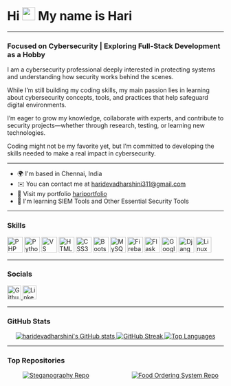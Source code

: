 # Hi <img src="https://user-images.githubusercontent.com/18350557/176309783-0785949b-9127-417c-8b55-ab5a4333674e.gif" width="30px" alt="wave"/> My name is Hari

---

### Focused on Cybersecurity | Exploring Full-Stack Development as a Hobby

I am a cybersecurity professional deeply interested in protecting systems and understanding how security works behind the scenes.

While I’m still building my coding skills, my main passion lies in learning about cybersecurity concepts, tools, and practices that help safeguard digital environments.

I’m eager to grow my knowledge, collaborate with experts, and contribute to security projects—whether through research, testing, or learning new technologies.

Coding might not be my favorite yet, but I’m committed to developing the skills needed to make a real impact in cybersecurity.

---

- 🌍 I'm based in Chennai, India  
- ✉️ You can contact me at [haridevadharshini311@gmail.com](mailto:haridevadharshini311@gmail.com)
- 🌺 Visit my portfolio [hariportfolio](https://portfolio-db844.web.app)
- 🧠 I'm learning SIEM Tools and Other Essential Security Tools  

---

### Skills

<p align="left">
  <a href="https://www.php.net/" target="_blank" rel="noreferrer"><img src="https://raw.githubusercontent.com/danielcranney/readme-generator/main/public/icons/skills/php-colored.svg" width="36" height="36" alt="PHP" title="PHP"/></a>
  <a href="https://www.python.org/" target="_blank" rel="noreferrer"><img src="https://raw.githubusercontent.com/danielcranney/readme-generator/main/public/icons/skills/python-colored.svg" width="36" height="36" alt="Python" title="Python"/></a>
  <a href="https://code.visualstudio.com/" target="_blank" rel="noreferrer"><img src="https://raw.githubusercontent.com/danielcranney/readme-generator/main/public/icons/skills/visualstudiocode-colored.svg" width="36" height="36" alt="VS Code" title="VS Code"/></a>
  <a href="https://developer.mozilla.org/en-US/docs/Glossary/HTML5" target="_blank" rel="noreferrer"><img src="https://raw.githubusercontent.com/danielcranney/readme-generator/main/public/icons/skills/html5-colored.svg" width="36" height="36" alt="HTML5" title="HTML5"/></a>
  <a href="https://www.w3.org/TR/CSS/#css" target="_blank" rel="noreferrer"><img src="https://raw.githubusercontent.com/danielcranney/readme-generator/main/public/icons/skills/css3-colored.svg" width="36" height="36" alt="CSS3" title="CSS3"/></a>
  <a href="https://getbootstrap.com/" target="_blank" rel="noreferrer"><img src="https://raw.githubusercontent.com/danielcranney/readme-generator/main/public/icons/skills/bootstrap-colored.svg" width="36" height="36" alt="Bootstrap" title="Bootstrap"/></a>
  <a href="https://www.mysql.com/" target="_blank" rel="noreferrer"><img src="https://raw.githubusercontent.com/danielcranney/readme-generator/main/public/icons/skills/mysql-colored.svg" width="36" height="36" alt="MySQL" title="MySQL"/></a>
  <a href="https://firebase.google.com/" target="_blank" rel="noreferrer"><img src="https://raw.githubusercontent.com/danielcranney/readme-generator/main/public/icons/skills/firebase-colored.svg" width="36" height="36" alt="Firebase" title="Firebase"/></a>
  <a href="https://flask.palletsprojects.com/en/3.0.x/" target="_blank" rel="noreferrer"><img src="https://raw.githubusercontent.com/danielcranney/readme-generator/main/public/icons/skills/flask-colored.svg" width="36" height="36" alt="Flask" title="Flask"/></a>
  <a href="https://cloud.google.com/" target="_blank" rel="noreferrer"><img src="https://raw.githubusercontent.com/danielcranney/readme-generator/main/public/icons/skills/googlecloud-colored.svg" width="36" height="36" alt="Google Cloud" title="Google Cloud"/></a>
  <a href="https://www.djangoproject.com/" target="_blank" rel="noreferrer"><img src="https://raw.githubusercontent.com/danielcranney/readme-generator/main/public/icons/skills/django-colored.svg" width="36" height="36" alt="Django" title="Django"/></a>
  <a href="https://www.linux.org" target="_blank" rel="noreferrer"><img src="https://raw.githubusercontent.com/danielcranney/readme-generator/main/public/icons/skills/linux-colored.svg" width="36" height="36" alt="Linux" title="Linux"/></a>
</p>

---

### Socials

<p align="left">
  <a href="https://github.com/haridevadharshini" target="_blank" rel="noreferrer">
    <picture>
      <source media="(prefers-color-scheme: dark)" srcset="https://raw.githubusercontent.com/danielcranney/readme-generator/main/public/icons/socials/github-dark.svg" />
      <source media="(prefers-color-scheme: light)" srcset="https://raw.githubusercontent.com/danielcranney/readme-generator/main/public/icons/socials/github.svg" />
      <img src="https://raw.githubusercontent.com/danielcranney/readme-generator/main/public/icons/socials/github.svg" width="32" height="32" alt="Github" title="Github" />
    </picture>
  </a>
  <a href="https://linkedin.com/in/haridevadharshini3" target="_blank" rel="noreferrer">
    <picture>
      <source media="(prefers-color-scheme: dark)" srcset="https://raw.githubusercontent.com/danielcranney/readme-generator/main/public/icons/socials/linkedin-dark.svg" />
      <source media="(prefers-color-scheme: light)" srcset="https://raw.githubusercontent.com/danielcranney/readme-generator/main/public/icons/socials/linkedin.svg" />
      <img src="https://raw.githubusercontent.com/danielcranney/readme-generator/main/public/icons/socials/linkedin.svg" width="32" height="32" alt="LinkedIn" title="LinkedIn" />
    </picture>
  </a>
</p>

---

### GitHub Stats

<div align="center">

<a href="http://www.github.com/haridevadharshini">
  <img src="https://github-readme-stats.vercel.app/api?username=haridevadharshini&show_icons=true&hide=prs&title_color=0891b2&text_color=ffffff&icon_color=0891b2&bg_color=1c1917&hide_border=true" alt="haridevadharshini's GitHub stats" />
</a>

<a href="http://www.github.com/haridevadharshini">
  <img src="https://github-readme-streak-stats.herokuapp.com/?user=haridevadharshini&stroke=ffffff&background=1c1917&ring=0891b2&fire=0891b2&currStreakNum=ffffff&currStreakLabel=0891b2&sideNums=ffffff&sideLabels=ffffff&dates=ffffff&hide_border=true" alt="GitHub Streak" />
</a>

<a href="https://github.com/haridevadharshini">
  <img src="https://github-readme-stats.vercel.app/api/top-langs/?username=haridevadharshini&langs_count=10&title_color=0891b2&text_color=ffffff&icon_color=0891b2&bg_color=1c1917&hide_border=true&locale=en&custom_title=Top%20Languages" alt="Top Languages" />
</a>

</div>

---

### Top Repositories

<div align="center" style="display: flex; justify-content: space-between; flex-wrap: wrap; gap: 20px;">
  <a href="https://github.com/haridevadharshini/steganography" style="width: 45%;">
    <img src="https://github-readme-stats.vercel.app/api/pin/?username=haridevadharshini&repo=steganography&title_color=0891b2&text_color=ffffff&icon_color=0891b2&bg_color=1c1917&hide_border=true&locale=en" alt="Steganography Repo" />
  </a>
  <a href="https://github.com/haridevadharshini/food-ordering-system" style="width: 45%;">
    <img src="https://github-readme-stats.vercel.app/api/pin/?username=haridevadharshini&repo=food-ordering-system&title_color=0891b2&text_color=ffffff&icon_color=0891b2&bg_color=1c1917&hide_border=true&locale=en" alt="Food Ordering System Repo" />
  </a>
</div>
